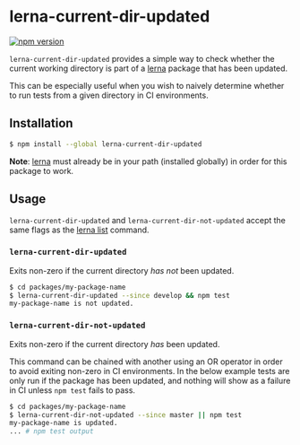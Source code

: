 # lerna-current-dir-updated

[![npm version](https://badge.fury.io/js/lerna-current-dir-updated.svg)](https://badge.fury.io/js/lerna-current-dir-updated)

`lerna-current-dir-updated` provides a simple way to check whether the current working directory is part of a [lerna](https://lernajs.io) package that has been updated.

This can be especially useful when you wish to naively determine whether to run tests from a given directory in CI environments.

## Installation

```bash
$ npm install --global lerna-current-dir-updated
```

**Note**: [lerna](https://lernajs.io) must already be in your path (installed globally) in order for this package to work.

## Usage

`lerna-current-dir-updated` and `lerna-current-dir-not-updated` accept the same flags as the [lerna list](https://github.com/lerna/lerna/tree/master/commands/list) command.

### `lerna-current-dir-updated`

Exits non-zero if the current directory *has not* been updated.

```bash
$ cd packages/my-package-name
$ lerna-current-dir-updated --since develop && npm test
my-package-name is not updated.
```

### `lerna-current-dir-not-updated`

Exits non-zero if the current directory *has* been updated.

This command can be chained with another using an OR operator in order to avoid exiting non-zero in CI environments. In the below example tests are only run if the package has been updated, and nothing will show as a failure in CI unless `npm test` fails to pass.

```bash
$ cd packages/my-package-name
$ lerna-current-dir-not-updated --since master || npm test
my-package-name is updated.
... # npm test output
```
